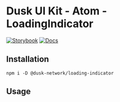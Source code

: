 # Dusk UI Kit - Atom - LoadingIndicator

[![Storybook](https://img.shields.io/badge/Storybook-Component_Playground-%23FF4785?style=flat&logo=storybook)](https://dusk-network.github.io/dusk-ui-kit/?path=/story/components-atoms-loading-indicator)
[![Docs](https://img.shields.io/badge/Documentation-%235E35CF?style=flat)](https://dusk-network.github.io/dusk-ui-kit/docs/components/atoms/loading-indicator)

## Installation

```
npm i -D @dusk-network/loading-indicator
```

## Usage

<!-- MARKDOWN-AUTO-DOCS:START (CODE:src=../../../examples/src/atoms/loading-indicator/LoadingIndicator_01.svelte) -->
<!-- MARKDOWN-AUTO-DOCS:END -->

